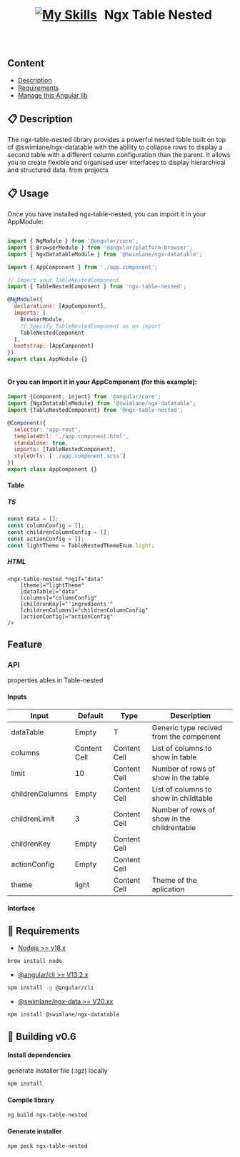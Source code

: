<header style="display: flex; align-items: center; justify-content:center; gap: 16px; width: 100%; max-height: 100px;">
<h1 style="display: flex; align-items: center; justify-content:center; gap: 16px">
    <a href="https://github.com/JDavid21051/skyfall-factory">

[![My Skills](https://skillicons.dev/icons?i=angular&theme=light)](https://angular.io)
  
<span style="display: inline-flex"> Ngx Table Nested  </span>

</a>
</h1>
</header>

## Content

- [Description](#-description)
- [Requirements](#-requirements)
- [Manage this Angular lib](#-building-v06)

## 📋 Description
The ngx-table-nested library provides a powerful nested table built on top of @swimlane/ngx-datatable with the ability to collapse
rows to display a second table with a different column configuration than the parent.
It allows you to create flexible and organised user interfaces to display hierarchical and structured data. from projects

## 📋 Usage
Once you have installed ngx-table-nested, you can import it in your AppModule:
```javascript 

import { NgModule } from '@angular/core';
import { BrowserModule } from '@angular/platform-browser';
import { NgxDatatableModule } from '@swimlane/ngx-datatable';

import { AppComponent } from './app.component';

// Import your TableNestedComponent
import { TableNestedComponent } from 'ngx-table-nested';

@NgModule({
  declarations: [AppComponent],
  imports: [
    BrowserModule,
    // Specify TableNestedComponent as an import
    TableNestedComponent
  ],
  bootstrap: [AppComponent]
})
export class AppModule {}



```
#### Or you can import it in your AppComponent (for this example):
```javascript
import {Component, inject} from '@angular/core';
import {NgxDatatableModule} from '@swimlane/ngx-datatable';
import {TableNestedComponent} from '@ngx-table-nested';

@Component({
  selector: 'app-root',
  templateUrl: './app.component.html',
  standalone: true,
  imports: [TableNestedComponent],
  styleUrls: ['./app.component.scss']
})
export class AppComponent {}
```

#### Table

##### TS

```typescript
const data = [];
const columnConfig = [];
const childrenColumnConfig = [];
const actionConfig = [];
const lightTheme = TableNestedThemeEnum.light;

```
##### HTML

```text
<ngx-table-nested *ngIf="data"
    [theme]="lightTheme"
    [dataTable]="data"
    [columns]="columnConfig"
    [childrenKey]="'ingredients'"
    [childrenColumns]="childrenColumnConfig"
    [actionConfig]="actionConfig"
/>
```


## Feature

### API
properties ables in Table-nested

#### Inputs


| Input           | Default    | Type          | Description                                  |
|-----------------|------------|---------------|----------------------------------------------|
| dataTable       | Empty      | T             | Generic type recived from the component      |
| columns         | Content Cell | Content Cell  | List of columns to show in table             |
| limit           | 10         | Content Cell  | Number of rows of show in the table          |
| childrenColumns | Empty         | Content Cell  | List of columns to show in childtable        |
| childrenLimit   | 3          | Content Cell  | Number of rows of show in the childrentable |
| childrenKey     | Empty      | Content Cell  |
| actionConfig    | Empty         | Content Cell  |
| theme    | light      | Content Cell  | Theme of the aplication                      |



#### Interface


## 📖 Requirements

- [Nodejs >= v18.x][node]

```bash 
brew install node 
```

- [@angular/cli >= V13.2.x][angular]

```bash 
npm install -g @angular/cli 
```

- [@swimlane/ngx-data >= V20.xx][dateTable]

```bash 
npm install @swimlane/ngx-datatable 
```

[node]: https://nodejs.org/en
[angular]: https://angular.io/cli
[dateTable]: https://swimlane.gitbook.io/ngx-datatable/readme/installing

## 🚀 Building v0.6

#### Install dependencies
generate installer file (.tgz) locally

```bash 
npm install 
```

#### Compile library

```bash 
ng build ngx-table-nested 
```

#### Generate installer

```bash 
npm pack ngx-table-nested 
```

